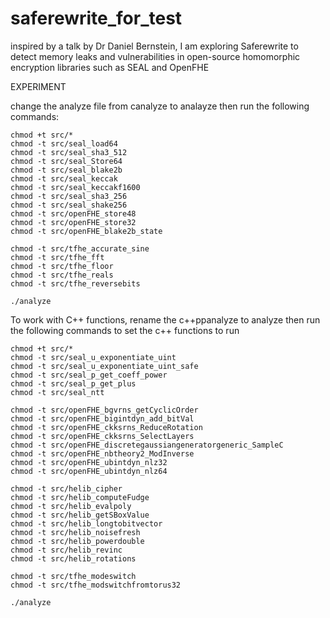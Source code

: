 # saferewrite_for_test
 inspired by a talk by Dr Daniel Bernstein, I am exploring Saferewrite to detect memory leaks and vulnerabilities  in open-source homomorphic encryption libraries such as SEAL and OpenFHE
 
  
EXPERIMENT 

change the analyze file from canalyze to analayze then run the following commands:

    chmod +t src/*
  	chmod -t src/seal_load64
  	chmod -t src/seal_sha3_512
  	chmod -t src/seal_Store64
  	chmod -t src/seal_blake2b
  	chmod -t src/seal_keccak
  	chmod -t src/seal_keccakf1600
  	chmod -t src/seal_sha3_256
  	chmod -t src/seal_shake256
  	chmod -t src/openFHE_store48
  	chmod -t src/openFHE_store32
  	chmod -t src/openFHE_blake2b_state
  	
  	chmod -t src/tfhe_accurate_sine
  	chmod -t src/tfhe_fft
  	chmod -t src/tfhe_floor
  	chmod -t src/tfhe_reals
  	chmod -t src/tfhe_reversebits
  	
	./analyze


To work with C++ functions, rename the c++ppanalyze to analyze then run the following commands to set the c++ functions to run

	chmod +t src/*
  	chmod -t src/seal_u_exponentiate_uint
  	chmod -t src/seal_u_exponentiate_uint_safe
  	chmod -t src/seal_p_get_coeff_power
	chmod -t src/seal_p_get_plus
    chmod -t src/seal_ntt

 	chmod -t src/openFHE_bgvrns_getCyclicOrder
  	chmod -t src/openFHE_bigintdyn_add_bitVal
  	chmod -t src/openFHE_ckksrns_ReduceRotation
	chmod -t src/openFHE_ckksrns_SelectLayers
    chmod -t src/openFHE_discretegaussiangeneratorgeneric_SampleC
	chmod -t src/openFHE_nbtheory2_ModInverse
    chmod -t src/openFHE_ubintdyn_nlz32
	chmod -t src/openFHE_ubintdyn_nlz64
	
	chmod -t src/helib_cipher
  	chmod -t src/helib_computeFudge
  	chmod -t src/helib_evalpoly
	chmod -t src/helib_getSBoxValue
    chmod -t src/helib_longtobitvector
	chmod -t src/helib_noisefresh
    chmod -t src/helib_powerdouble
	chmod -t src/helib_revinc
	chmod -t src/helib_rotations
	
	chmod -t src/tfhe_modeswitch
	chmod -t src/tfhe_modswitchfromtorus32
	
	./analyze
  
